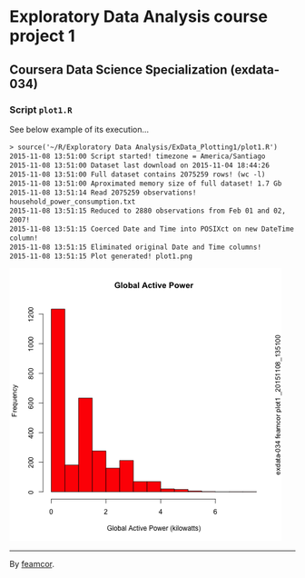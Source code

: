 # **Exploratory Data Analysis** course project 1
## Coursera Data Science Specialization (exdata-034)
### Script `plot1.R`

See below example of its execution...

```
> source('~/R/Exploratory Data Analysis/ExData_Plotting1/plot1.R')
2015-11-08 13:51:00 Script started! timezone = America/Santiago
2015-11-08 13:51:00 Dataset last download on 2015-11-04 18:44:26
2015-11-08 13:51:00 Full dataset contains 2075259 rows! (wc -l)
2015-11-08 13:51:00 Aproximated memory size of full dataset! 1.7 Gb
2015-11-08 13:51:14 Read 2075259 observations! household_power_consumption.txt
2015-11-08 13:51:15 Reduced to 2880 observations from Feb 01 and 02, 2007!
2015-11-08 13:51:15 Coerced Date and Time into POSIXct on new DateTime column!
2015-11-08 13:51:15 Eliminated original Date and Time columns!
2015-11-08 13:51:15 Plot generated! plot1.png
```

![plot1.png](https://raw.githubusercontent.com/feamcor/ExData_Plotting1/master/plot1.png "Plot 1")

---
By [feamcor](https://github.com/feamcor).